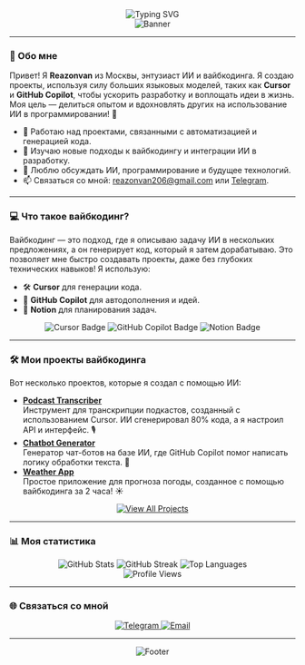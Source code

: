 <div align="center">
  <img src="https://readme-typing-svg.herokuapp.com?font=Fira+Code&size=30&pause=1000&color=00FF00¢er=true&vCenter=true&width=500&lines=Привет!+Я+Reazonvan👋;Энтузиаст+ИИ+и+вайбкодинга" alt="Typing SVG" />
</div>

<div align="center">
  <img src="https://capsule-render.vercel.app/api?type=waving&color=gradient&height=200§ion=header&text=Добро+пожаловать+в+мой+мир+вайбкодинга!&fontSize=30&animation=fadeIn" alt="Banner" />
</div>

---

### 🌟 Обо мне  
Привет! Я **Reazonvan** из Москвы, энтузиаст ИИ и вайбкодинга. Я создаю проекты, используя силу больших языковых моделей, таких как **Cursor** и **GitHub Copilot**, чтобы ускорить разработку и воплощать идеи в жизнь. Моя цель — делиться опытом и вдохновлять других на использование ИИ в программировании! 🚀  

- 🔭 Работаю над проектами, связанными с автоматизацией и генерацией кода.  
- 🌱 Изучаю новые подходы к вайбкодингу и интеграции ИИ в разработку.  
- 💬 Люблю обсуждать ИИ, программирование и будущее технологий.  
- 📫 Связаться со мной: [reazonvan206@gmail.com](mailto:reazonvan206@gmail.com) или [Telegram](https://t.me/reazonvan).  

---

### 💻 Что такое вайбкодинг?  
Вайбкодинг — это подход, где я описываю задачу ИИ в нескольких предложениях, а он генерирует код, который я затем дорабатываю. Это позволяет мне быстро создавать проекты, даже без глубоких технических навыков! Я использую:  
- 🛠️ **Cursor** для генерации кода.  
- 🤖 **GitHub Copilot** для автодополнения и идей.  
- 📝 **Notion** для планирования задач.  

<div align="center">
  <img src="https://img.shields.io/badge/Использую-Cursor-00FF00?style=flat-square&logo=cursor" alt="Cursor Badge" />
  <img src="https://img.shields.io/badge/Использую-GitHub%20Copilot-FF4500?style=flat-square&logo=github" alt="GitHub Copilot Badge" />
  <img src="https://img.shields.io/badge/Планирую-Notion-FFFFFF?style=flat-square&logo=notion" alt="Notion Badge" />
</div>

---

### 🛠️ Мои проекты вайбкодинга  
Вот несколько проектов, которые я создал с помощью ИИ:  
- **[Podcast Transcriber](https://github.com/reazonvan/podcast-transcriber)**  
  Инструмент для транскрипции подкастов, созданный с использованием Cursor. ИИ сгенерировал 80% кода, а я настроил API и интерфейс. 🎙️  
- **[Chatbot Generator](https://github.com/reazonvan/chatbot-generator)**  
  Генератор чат-ботов на базе ИИ, где GitHub Copilot помог написать логику обработки текста. 🤖  
- **[Weather App](https://github.com/reazonvan/weather-app)**  
  Простое приложение для прогноза погоды, созданное с помощью вайбкодинга за 2 часа! ☀️  

<div align="center">
  <a href="https://github.com/reazonvan?tab=repositories">
    <img src="https://img.shields.io/badge/Посмотреть%20все%20проекты-Посмотреть-blue?style=for-the-badge" alt="View All Projects" />
  </a>
</div>

---

### 📊 Моя статистика  
<div align="center">
  <img src="https://github-readme-stats.vercel.app/api?username=reazonvan&show_icons=true&theme=radical" alt="GitHub Stats" />
  <img src="https://github-readme-streak-stats.herokuapp.com/?user=reazonvan&theme=radical" alt="GitHub Streak" />
  <img src="https://github-readme-stats.vercel.app/api/top-langs/?username=reazonvan&layout=compact&theme=radical" alt="Top Languages" />
</div>

<div align="center">
  <img src="https://komarev.com/ghpvc/?username=reazonvan&color=green" alt="Profile Views" />
</div>

---

### 🌐 Связаться со мной  
<div align="center">
  <a href="https://t.me/reazonvan">
    <img src="https://img.shields.io/badge/Telegram-0088cc?style=flat-square&logo=telegram&logoColor=white" alt="Telegram" />
  </a>
  <a href="mailto:reazonvan206@gmail.com">
    <img src="https://img.shields.io/badge/Email-D14836?style=flat-square&logo=gmail&logoColor=white" alt="Email" />
  </a>
</div>

---

<div align="center">
  <img src="https://capsule-render.vercel.app/api?type=waving&color=gradient&height=100§ion=footer" alt="Footer" />
</div>

